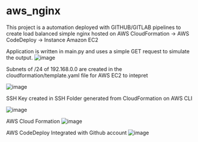 # aws_nginx

This project is a automation deployed with GITHUB/GITLAB pipelines to create load balanced simple nginx hosted on AWS CloudFormation -> AWS CodeDeploy ->  Instance Amazon EC2


Application is written in main.py and uses a simple GET request to simulate the output.
![image](https://github.com/georgegohsh/aws_nginx/assets/73984288/668fc6ee-316e-42f7-a19a-e49cfeaa2822)


Subnets of /24 of 192.168.0.0 are created in the cloudformation/template.yaml file for AWS EC2 to intepret

![image](https://github.com/georgegohsh/aws_nginx/assets/73984288/52d71ff7-eda4-454b-bdbc-8b9e54e868b8)


SSH Key created in SSH Folder generated from CloudFormation on AWS CLI

![image](https://github.com/georgegohsh/aws_nginx/assets/73984288/1f7518ea-3dce-4eec-8944-d3301f116a67)


AWS Cloud Formation
![image](https://github.com/georgegohsh/aws_nginx/assets/73984288/cd6e0846-021e-4493-b516-5c4bfc2e2039)


AWS CodeDeploy Integrated with Github account
![image](https://github.com/georgegohsh/aws_nginx/assets/73984288/19cbef26-9d5c-4c84-8741-ba3deb66276c)



